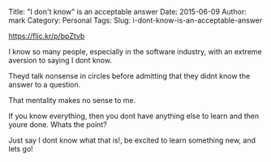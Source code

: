 Title: "I don't know" is an acceptable answer
Date: 2015-06-09
Author: mark
Category: Personal
Tags:
Slug: i-dont-know-is-an-acceptable-answer

https://flic.kr/p/bpZtvb

I know so many people, especially in the software industry, with an extreme aversion to saying I dont know.

Theyd talk nonsense in circles before admitting that they didnt know the answer to a question.

That mentality makes no sense to me.

If you know everything, then you dont have anything else to learn and then youre done. Whats the point?

Just say I dont know what that is!, be excited to learn something new, and lets go!
